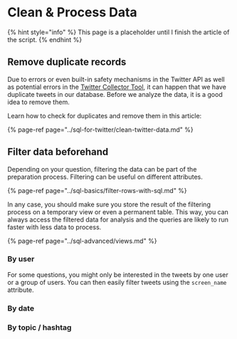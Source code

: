 # Clean & Process Data

{% hint style="info" %}
This page is a placeholder until I finish the article of the script.
{% endhint %}

## Remove duplicate records

Due to errors or even built-in safety mechanisms in the Twitter API as well as potential errors in the [Twitter Collector Tool](https://big-data-analytics-helper.web.app/), it can happen that we have duplicate tweets in our database. Before we analyze the data, it is a good idea to remove them.

Learn how to check for duplicates and remove them in this article:

{% page-ref page="../sql-for-twitter/clean-twitter-data.md" %}

## Filter data beforehand

Depending on your question, filtering the data can be part of the preparation process. Filtering can be useful on different attributes. 

{% page-ref page="../sql-basics/filter-rows-with-sql.md" %}

In any case, you should make sure you store the result of the filtering process on a temporary view or even a permanent table. This way, you can always access the filtered data for analysis and the queries are likely to run faster with less data to process.

{% page-ref page="../sql-advanced/views.md" %}

### By user

For some questions, you might only be interested in the tweets by one user or a group of users. You can then easily filter tweets using the `screen_name` attribute.

### By date

### By topic / hashtag


